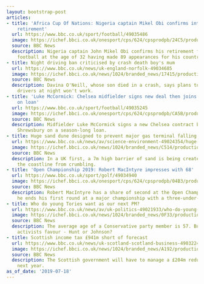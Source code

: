 ```yaml
---
layout: bootstrap-post
articles:
- title: 'Africa Cup Of Nations: Nigeria captain Mikel Obi confirms international
    retirement'
  url: https://www.bbc.co.uk/sport/football/49035486
  image: https://ichef.bbci.co.uk/onesport/cps/624/cpsprodpb/24C5/production/_107931490_gettyimages-981230392.jpg
  source: BBC News
  description: Nigeria captain John Mikel Obi confirms his retirement from international
    football at the age of 32 having made 89 appearances for his country.
- title: Night driving ban criticised by crash death boy's mum
  url: https://www.bbc.co.uk/news/uk-england-norfolk-49034685
  image: https://ichef.bbci.co.uk/news/1024/branded_news/17415/production/_95635259_untitled-1.jpg
  source: BBC News
  description: Davina O'Neill, whose son died in a crash, says plans to limit young
    drivers at night won't work.
- title: 'Luke McCormick: Chelsea midfielder signs new deal then joins Shrewsbury
    on loan'
  url: https://www.bbc.co.uk/sport/football/49035245
  image: https://ichef.bbci.co.uk/onesport/cps/624/cpsprodpb/CA5B/production/_107930815_lm_get.jpg
  source: BBC News
  description: Midfielder Luke McCormick signs a new Chelsea contract before joining
    Shrewsbury on a season-long loan.
- title: Huge sand dune designed to prevent major gas terminal falling into sea
  url: https://www.bbc.co.uk/news/av/science-environment-49024354/huge-sand-dune-designed-to-prevent-major-gas-terminal-falling-into-sea
  image: https://ichef.bbci.co.uk/news/1024/branded_news/C514/production/_107925405_p07h6h3z.jpg
  source: BBC News
  description: In a UK first, a 7m high barrier of sand is being created to help stop
    the coastline from crumbling.
- title: 'Open Championship 2019: Robert MacIntyre impresses with 68'
  url: https://www.bbc.co.uk/sport/golf/49034940
  image: https://ichef.bbci.co.uk/onesport/cps/624/cpsprodpb/04B3/production/_107930210_gettyimages-1162725946.jpg
  source: BBC News
  description: Robert MacIntyre has a share of second at the Open Championship after
    he ends his first round at a major championship with a three-under-par 68.
- title: Who do young Tories want as our next PM?
  url: https://www.bbc.co.uk/news/av/uk-politics-49021933/who-do-young-tories-want-as-our-next-pm
  image: https://ichef.bbci.co.uk/news/1024/branded_news/0F33/production/_107919830_p07h435r.jpg
  source: BBC News
  description: The average age of a Conservative party member is 57. But who do younger
    activists favour - Hunt or Johnson?
- title: Scottish income tax £941m short of forecast
  url: https://www.bbc.co.uk/news/uk-scotland-scotland-business-49032245
  image: https://ichef.bbci.co.uk/news/1024/branded_news/A192/production/_107926314_gettyimages-479169837.jpg
  source: BBC News
  description: The Scottish government will have to manage a £204m reduction in funding
    next year.
as_of_date: '2019-07-18'
---
```


